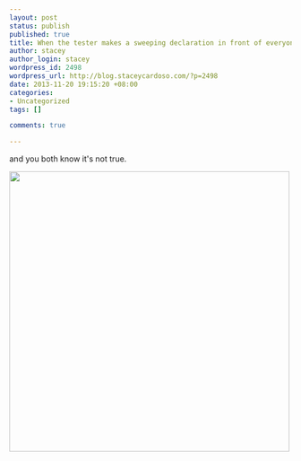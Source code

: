 ```yaml
--- 
layout: post
status: publish
published: true
title: When the tester makes a sweeping declaration in front of everyone...
author: stacey
author_login: stacey
wordpress_id: 2498
wordpress_url: http://blog.staceycardoso.com/?p=2498
date: 2013-11-20 19:15:20 +08:00
categories: 
- Uncategorized
tags: []

comments: true

---
```

and you both know it's not true.

<img class="img-thumbnail"
  src="http://blog.staceycardoso.com/wp-content/uploads/2013/11/anigif_enhanced-buzz-30800-1372193499-16.gif"
  width="500" height="500" />

